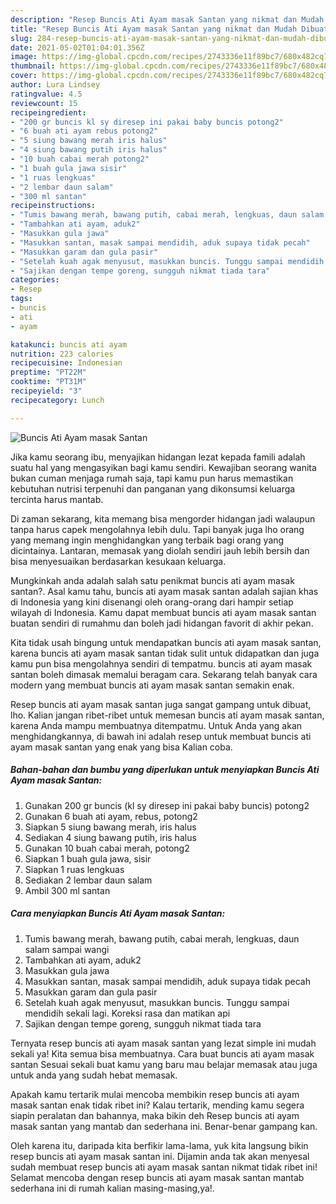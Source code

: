```yaml
---
description: "Resep Buncis Ati Ayam masak Santan yang nikmat dan Mudah Dibuat"
title: "Resep Buncis Ati Ayam masak Santan yang nikmat dan Mudah Dibuat"
slug: 284-resep-buncis-ati-ayam-masak-santan-yang-nikmat-dan-mudah-dibuat
date: 2021-05-02T01:04:01.356Z
image: https://img-global.cpcdn.com/recipes/2743336e11f89bc7/680x482cq70/buncis-ati-ayam-masak-santan-foto-resep-utama.jpg
thumbnail: https://img-global.cpcdn.com/recipes/2743336e11f89bc7/680x482cq70/buncis-ati-ayam-masak-santan-foto-resep-utama.jpg
cover: https://img-global.cpcdn.com/recipes/2743336e11f89bc7/680x482cq70/buncis-ati-ayam-masak-santan-foto-resep-utama.jpg
author: Lura Lindsey
ratingvalue: 4.5
reviewcount: 15
recipeingredient:
- "200 gr buncis kl sy diresep ini pakai baby buncis potong2"
- "6 buah ati ayam rebus potong2"
- "5 siung bawang merah iris halus"
- "4 siung bawang putih iris halus"
- "10 buah cabai merah potong2"
- "1 buah gula jawa sisir"
- "1 ruas lengkuas"
- "2 lembar daun salam"
- "300 ml santan"
recipeinstructions:
- "Tumis bawang merah, bawang putih, cabai merah, lengkuas, daun salam sampai wangi"
- "Tambahkan ati ayam, aduk2"
- "Masukkan gula jawa"
- "Masukkan santan, masak sampai mendidih, aduk supaya tidak pecah"
- "Masukkan garam dan gula pasir"
- "Setelah kuah agak menyusut, masukkan buncis. Tunggu sampai mendidih sekali lagi. Koreksi rasa dan matikan api"
- "Sajikan dengan tempe goreng, sungguh nikmat tiada tara"
categories:
- Resep
tags:
- buncis
- ati
- ayam

katakunci: buncis ati ayam 
nutrition: 223 calories
recipecuisine: Indonesian
preptime: "PT22M"
cooktime: "PT31M"
recipeyield: "3"
recipecategory: Lunch

---
```



![Buncis Ati Ayam masak Santan](https://img-global.cpcdn.com/recipes/2743336e11f89bc7/680x482cq70/buncis-ati-ayam-masak-santan-foto-resep-utama.jpg)

Jika kamu seorang ibu, menyajikan hidangan lezat kepada famili adalah suatu hal yang mengasyikan bagi kamu sendiri. Kewajiban seorang  wanita bukan cuman menjaga rumah saja, tapi kamu pun harus memastikan kebutuhan nutrisi terpenuhi dan panganan yang dikonsumsi keluarga tercinta harus mantab.

Di zaman  sekarang, kita memang bisa mengorder hidangan jadi walaupun tanpa harus capek mengolahnya lebih dulu. Tapi banyak juga lho orang yang memang ingin menghidangkan yang terbaik bagi orang yang dicintainya. Lantaran, memasak yang diolah sendiri jauh lebih bersih dan bisa menyesuaikan berdasarkan kesukaan keluarga. 



Mungkinkah anda adalah salah satu penikmat buncis ati ayam masak santan?. Asal kamu tahu, buncis ati ayam masak santan adalah sajian khas di Indonesia yang kini disenangi oleh orang-orang dari hampir setiap wilayah di Indonesia. Kamu dapat membuat buncis ati ayam masak santan buatan sendiri di rumahmu dan boleh jadi hidangan favorit di akhir pekan.

Kita tidak usah bingung untuk mendapatkan buncis ati ayam masak santan, karena buncis ati ayam masak santan tidak sulit untuk didapatkan dan juga kamu pun bisa mengolahnya sendiri di tempatmu. buncis ati ayam masak santan boleh dimasak memalui beragam cara. Sekarang telah banyak cara modern yang membuat buncis ati ayam masak santan semakin enak.

Resep buncis ati ayam masak santan juga sangat gampang untuk dibuat, lho. Kalian jangan ribet-ribet untuk memesan buncis ati ayam masak santan, karena Anda mampu membuatnya ditempatmu. Untuk Anda yang akan menghidangkannya, di bawah ini adalah resep untuk membuat buncis ati ayam masak santan yang enak yang bisa Kalian coba.

<!--inarticleads1-->

##### Bahan-bahan dan bumbu yang diperlukan untuk menyiapkan Buncis Ati Ayam masak Santan:

1. Gunakan 200 gr buncis (kl sy diresep ini pakai baby buncis) potong2
1. Gunakan 6 buah ati ayam, rebus, potong2
1. Siapkan 5 siung bawang merah, iris halus
1. Sediakan 4 siung bawang putih, iris halus
1. Gunakan 10 buah cabai merah, potong2
1. Siapkan 1 buah gula jawa, sisir
1. Siapkan 1 ruas lengkuas
1. Sediakan 2 lembar daun salam
1. Ambil 300 ml santan




<!--inarticleads2-->

##### Cara menyiapkan Buncis Ati Ayam masak Santan:

1. Tumis bawang merah, bawang putih, cabai merah, lengkuas, daun salam sampai wangi
1. Tambahkan ati ayam, aduk2
1. Masukkan gula jawa
1. Masukkan santan, masak sampai mendidih, aduk supaya tidak pecah
1. Masukkan garam dan gula pasir
1. Setelah kuah agak menyusut, masukkan buncis. Tunggu sampai mendidih sekali lagi. Koreksi rasa dan matikan api
1. Sajikan dengan tempe goreng, sungguh nikmat tiada tara




Ternyata resep buncis ati ayam masak santan yang lezat simple ini mudah sekali ya! Kita semua bisa membuatnya. Cara buat buncis ati ayam masak santan Sesuai sekali buat kamu yang baru mau belajar memasak atau juga untuk anda yang sudah hebat memasak.

Apakah kamu tertarik mulai mencoba membikin resep buncis ati ayam masak santan enak tidak ribet ini? Kalau tertarik, mending kamu segera siapin peralatan dan bahannya, maka bikin deh Resep buncis ati ayam masak santan yang mantab dan sederhana ini. Benar-benar gampang kan. 

Oleh karena itu, daripada kita berfikir lama-lama, yuk kita langsung bikin resep buncis ati ayam masak santan ini. Dijamin anda tak akan menyesal sudah membuat resep buncis ati ayam masak santan nikmat tidak ribet ini! Selamat mencoba dengan resep buncis ati ayam masak santan mantab sederhana ini di rumah kalian masing-masing,ya!.

